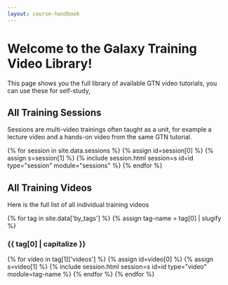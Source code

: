 ```yaml
---
layout: course-handbook
---
```


# Welcome to the Galaxy Training Video Library!

This page shows you the full library of available GTN video tutorials, you can use these for self-study,

## All Training Sessions

Sessions are multi-video trainings often taught as a unit, for example a lecture video and a hands-on video from the same GTN tutorial.

<div class="accordion" id="accordionsessions">
{% for session in site.data.sessions %}
  {% assign id=session[0] %}
  {% assign s=session[1] %}
  {% include session.html session=s id=id type="session" module="sessions" %}
{% endfor %}
</div>

## All Training Videos

Here is the full list of all individual training videos

<div class="accordion" id="accordionvideos">
{% for tag in site.data['by_tags'] %}
    {% assign tag-name = tag[0] | slugify %}
	<h3 id="{{ tag-name }}">{{ tag[0] | capitalize }}</h3>
	{% for video in tag[1]['videos'] %}
		{% assign id=video[0] %}
		{% assign s=video[1] %}
		{% include session.html session=s id=id type="video" module=tag-name %}
	{% endfor %}
{% endfor %}
</div>

